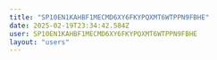 ```yaml
---
title: "SP10EN1KAHBF1MECMD6XY6FKYPQXMT6WTPPN9FBHE"
date: 2025-02-19T23:34:42.584Z
user: SP10EN1KAHBF1MECMD6XY6FKYPQXMT6WTPPN9FBHE
layout: "users"
---
```

    